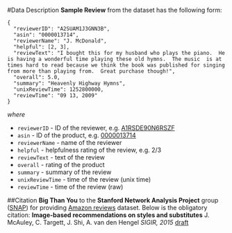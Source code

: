 #Data Description
**Sample Review** from the dataset has the following form:
```
{
  "reviewerID": "A2SUAM1J3GNN3B",
  "asin": "0000013714",
  "reviewerName": "J. McDonald",
  "helpful": [2, 3],
  "reviewText": "I bought this for my husband who plays the piano.  He is having a wonderful time playing these old hymns.  The music  is at times hard to read because we think the book was published for singing from more than playing from.  Great purchase though!",
  "overall": 5.0,
  "summary": "Heavenly Highway Hymns",
  "unixReviewTime": 1252800000,
  "reviewTime": "09 13, 2009"
}
```
*where*
 * `reviewerID` - ID of the reviewer, e.g. [A1RSDE90N6RSZF](http://www.amazon.com/gp/cdp/member-reviews/A1RSDE90N6RSZF)
 * `asin` - ID of the product, e.g. [0000013714](http://www.amazon.com/dp/0000013714)
 * `reviewerName` - name of the reviewer
 * `helpful` - helpfulness rating of the review, e.g. 2/3
 * `reviewText` - text of the review
 * `overall` - rating of the product
 * `summary` - summary of the review
 * `unixReviewTime` - time of the review (unix time)
 * `reviewTime` - time of the review (raw)


##Citation
**Big Than You** to the **Stanford Network Analysis Project** group ([SNAP](http://snap.stanford.edu/index.html)) for providing [Amazon reviews](http://snap.stanford.edu/data/web-Amazon.html) dataset. Below is the obligatory citation:
**Image-based recommendations on styles and substitutes**
J. McAuley, C. Targett, J. Shi, A. van den Hengel
_SIGIR, 2015_
[draft](http://jmcauley.ucsd.edu/data/amazon/sigir_draft.pdf)
